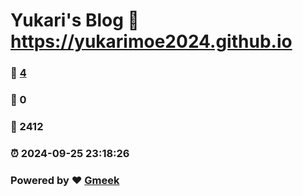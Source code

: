 # Yukari's Blog :link: https://yukarimoe2024.github.io 
### :page_facing_up: [4](https://yukarimoe2024.github.io/tag.html) 
### :speech_balloon: 0 
### :hibiscus: 2412 
### :alarm_clock: 2024-09-25 23:18:26 
### Powered by :heart: [Gmeek](https://github.com/Meekdai/Gmeek)
